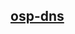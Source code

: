 ## [osp-dns](https://github.com/openshift/openshift-ansible-contrib/tree/master/reference-architecture/osp-dns)
